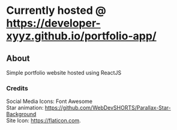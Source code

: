 # Currently hosted @ https://developer-xyyz.github.io/portfolio-app/

## About

Simple portfolio website hosted using ReactJS

### Credits

Social Media Icons: Font Awesome  
Star animation: https://github.com/WebDevSHORTS/Parallax-Star-Background  
Site Icon: https://flaticon.com.
